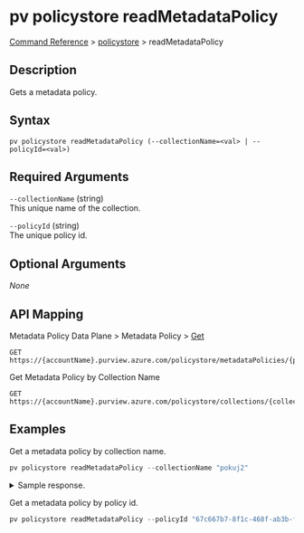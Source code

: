 # pv policystore readMetadataPolicy
[Command Reference](../../../README.md#command-reference) > [policystore](./main.md) > readMetadataPolicy

## Description
Gets a metadata policy.

## Syntax
```
pv policystore readMetadataPolicy (--collectionName=<val> | --policyId=<val>)
```

## Required Arguments
`--collectionName` (string)  
This unique name of the collection.

`--policyId` (string)  
The unique policy id.

## Optional Arguments
*None*

## API Mapping
Metadata Policy Data Plane > Metadata Policy > [Get](https://docs.microsoft.com/en-us/rest/api/purview/metadatapolicydataplane/metadata-policy/get)
```
GET https://{accountName}.purview.azure.com/policystore/metadataPolicies/{policyId}
```

Get Metadata Policy by Collection Name
```
GET https://{accountName}.purview.azure.com/policystore/collections/{collectionName}/metadataPolicy
```

## Examples
Get a metadata policy by collection name.
```powershell
pv policystore readMetadataPolicy --collectionName "pokuj2"
```

<details><summary>Sample response.</summary>
<p>

```json
{
    "id": "fbd09c5e-4c09-43f4-b22c-535fb85b5075",
    "name": "policy_g7qe97",
    "properties": {
        "attributeRules": [
            {
                "dnfCondition": [
                    [
                        {
                            "attributeName": "principal.microsoft.id",
                            "attributeValueIncludedIn": [
                                "095354ff-cae8-44ff-8120-22ec5a941b40"
                            ]
                        },
                        {
                            "attributeName": "derived.purview.role",
                            "attributeValueIncludes": "purviewmetadatarole_builtin_collection-administrator",
                            "fromRule": "purviewmetadatarole_builtin_collection-administrator"
                        }
                    ],
                    [
                        {
                            "attributeName": "derived.purview.permission",
                            "attributeValueIncludes": "purviewmetadatarole_builtin_collection-administrator:esg-26fa7f24-pv",
                            "fromRule": "purviewmetadatarole_builtin_collection-administrator:esg-26fa7f24-pv"
                        }
                    ]
                ],
                "id": "purviewmetadatarole_builtin_collection-administrator:g7qe97",
                "kind": "attributerule",
                "name": "purviewmetadatarole_builtin_collection-administrator:g7qe97"
            },
            {
                "dnfCondition": [
                    [
                        {
                            "attributeName": "derived.purview.permission",
                            "attributeValueIncludes": "purviewmetadatarole_builtin_collection-administrator:g7qe97",
                            "fromRule": "purviewmetadatarole_builtin_collection-administrator:g7qe97"
                        }
                    ],
                    [
                        {
                            "attributeName": "derived.purview.permission",
                            "attributeValueIncludes": "permission:esg-26fa7f24-pv",
                            "fromRule": "permission:esg-26fa7f24-pv"
                        }
                    ]
                ],
                "id": "permission:g7qe97",
                "kind": "attributerule",
                "name": "permission:g7qe97"
            }
        ],
        "collection": {
            "referenceName": "g7qe97",
            "type": "CollectionReference"
        },
        "decisionRules": [
            {
                "dnfCondition": [
                    [
                        {
                            "attributeName": "resource.purview.collection",
                            "attributeValueIncludes": "g7qe97"
                        },
                        {
                            "attributeName": "derived.purview.permission",
                            "attributeValueIncludes": "permission:g7qe97",
                            "fromRule": "permission:g7qe97"
                        }
                    ]
                ],
                "effect": "Permit",
                "kind": "decisionrule"
            }
        ],
        "description": "",
        "parentCollectionName": "esg-26fa7f24-pv"
    },
    "version": 0
}
```
</p>
</details>

Get a metadata policy by policy id.
```powershell
pv policystore readMetadataPolicy --policyId "67c667b7-8f1c-468f-ab3b-f19fd943de95"
```
